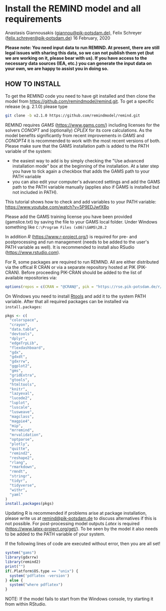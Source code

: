 Install the REMIND model and all requirements
================
Anastasis Giannousakis (<giannou@pik-potsdam.de>), Felix Schreyer (<felix.schreyer@pik-potsdam.de>)
16 February, 2020

**Please note: You need input data to run REMIND. At present, there are still legal issues with sharing this data, so we can not publish them yet (but we are working on it, please bear with us). If you have access to the necessary data sources (IEA, etc.) you can generate the input data on your own, we are happy to assist you in doing so.**

HOW TO INSTALL
--------------

To get the REMIND code you need to have git installed and then clone the model from <https://github.com/remindmodel/remind.git>. To get a specific release (e.g. 2.1.0) please type 

``` bash
git clone -b v2.1.0 https://github.com/remindmodel/remind.git 
```

REMIND requires *GAMS* (<https://www.gams.com/>) including licenses for the solvers *CONOPT* and (optionally) *CPLEX* for its core calculations. As the model benefits significantly from recent improvements in *GAMS* and *CONOPT4* it is recommended to work with the most recent versions of both. Please make sure that the GAMS installation path is added to the PATH variable of the system:

-   the easiest way to add is by simply checking the "Use advanced installation mode" box at the beginning of the installation. At a later step you have to tick again a checkbox that adds the GAMS path to your PATH variable
-   you can also edit your computer's advanced settings and add the GAMS path to the PATH variable manually (applies also if GAMS is installed but not included in PATH).

This tutorial shows how to check and add variables to your PATH variable: <https://www.youtube.com/watch?v=5P9EDJwfXBo>

Please add the GAMS training license you have been provided (gamslice.txt) by saving the file to your GAMS local folder. Under Windows something like `C:\Program Files (x86)\GAMS\28.2`

In addition *R* (<https://www.r-project.org/>) is required for pre- and postprocessing and run management (needs to be added to the user's PATH variable as well). It is recommended to install also RSudio (<https://www.rstudio.com>).

For R, some packages are required to run REMIND. All are either distributed via the offical R CRAN or via a separate repository hosted at PIK (PIK-CRAN). Before proceeding PIK-CRAN should be added to the list of available repositories via:

``` r
options(repos = c(CRAN = "@CRAN@", pik = "https://rse.pik-potsdam.de/r/packages"))
```

On Windows you need to install [Rtools](https://cran.r-project.org/bin/windows/Rtools/) and add it to the system PATH
variable. After that all required packages can be installed via `install.packages`:

``` r
pkgs <- c(
  "colorspace",
  "crayon",
  "data.table",
  "devtools",
  "dplyr",
  "edgeTrpLib",
  "flexdashboard",
  "gdx",
  "gdxdt",
  "gdxrrw",
  "ggplot2",
  "gms",
  "gridExtra",
  "gtools",
  "htmltools",
  "knitr",
  "lazyeval",
  "lucode2",
  "luplot",
  "luscale",
  "lusweave",
  "magclass",
  "magpie4",
  "mip",
  "mrremind",
  "mrvalidation",
  "optparse",
  "plotly",
  "quitte",
  "remind2",
  "reshape2",
  "rlang",
  "rmarkdown",
  "rmndt",
  "stringr",
  "tidyr",
  "tidyverse",
  "withr",
  "yaml"
)
install.packages(pkgs)
```

Updating R is recommended if problems arise at package installation, please write us at remind@pik-potsdam.de to discuss alternatives if this is not possible. For post-processing model outputs *Latex* is required (<https://www.latex-project.org/get/>). To be seen by the model it also needs to be added to the PATH variable of your system.

If the following lines of code are executed without error, then you are all set!

``` r
system("gams")
library(gdxrrw)
library(remind2)
print("")
if(.Platform$OS.type == "unix") {
  system('pdflatex -version')
} else {
  system("where pdflatex")
}
```

NOTE: If the model fails to start from the Windows console, try starting it from within RStudio.
